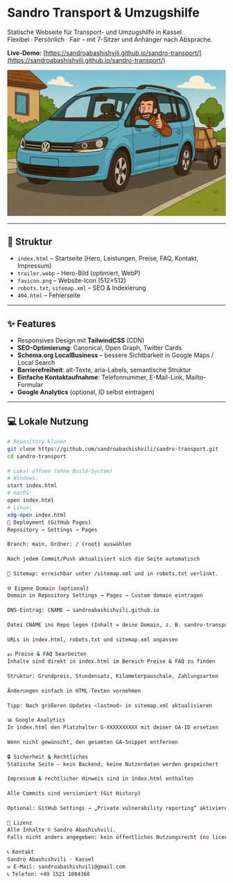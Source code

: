 # Sandro Transport & Umzugshilfe

Statische Webseite für Transport- und Umzugshilfe in Kassel.  
Flexibel · Persönlich · Fair – mit 7-Sitzer und Anhänger nach Absprache.

**Live-Demo:** [https://sandroabashishvili.github.io/sandro-transport/](https://sandroabashishvili.github.io/sandro-transport/)

![Hero Screenshot](./trailer.webp)

---

## 📂 Struktur

- `index.html` – Startseite (Hero, Leistungen, Preise, FAQ, Kontakt, Impressum)  
- `trailer.webp` – Hero-Bild (optimiert, WebP)  
- `favicon.png` – Website-Icon (512×512)  
- `robots.txt`, `sitemap.xml` – SEO & Indexierung  
- `404.html` – Fehlerseite  

---

## ✨ Features

- Responsives Design mit **TailwindCSS** (CDN)  
- **SEO-Optimierung**: Canonical, Open Graph, Twitter Cards  
- **Schema.org LocalBusiness** – bessere Sichtbarkeit in Google Maps / Local Search  
- **Barrierefreiheit**: alt-Texte, aria-Labels, semantische Struktur  
- **Einfache Kontaktaufnahme**: Telefonnummer, E-Mail-Link, Mailto-Formular  
- **Google Analytics** (optional, ID selbst eintragen)  

---

## 💻 Lokale Nutzung

```bash
# Repository klonen
git clone https://github.com/sandroabashishvili/sandro-transport.git
cd sandro-transport

# Lokal öffnen (ohne Build-System)
# Windows:
start index.html
# macOS:
open index.html
# Linux:
xdg-open index.html
🚀 Deployment (GitHub Pages)
Repository → Settings → Pages

Branch: main, Ordner: / (root) auswählen

Nach jedem Commit/Push aktualisiert sich die Seite automatisch

📌 Sitemap: erreichbar unter /sitemap.xml und in robots.txt verlinkt.

🌐 Eigene Domain (optional)
Domain in Repository Settings → Pages → Custom domain eintragen

DNS-Eintrag: CNAME → sandroabashishvili.github.io

Datei CNAME ins Repo legen (Inhalt = deine Domain, z. B. sandro-transport.de)

URLs in index.html, robots.txt und sitemap.xml anpassen

💶 Preise & FAQ bearbeiten
Inhalte sind direkt in index.html im Bereich Preise & FAQ zu finden

Struktur: Grundpreis, Stundensatz, Kilometerpauschale, Zahlungsarten

Änderungen einfach in HTML-Texten vornehmen

Tipp: Nach größeren Updates <lastmod> in sitemap.xml aktualisieren

📊 Google Analytics
In index.html den Platzhalter G-XXXXXXXXXX mit deiner GA-ID ersetzen

Wenn nicht gewünscht, den gesamten GA-Snippet entfernen

🔒 Sicherheit & Rechtliches
Statische Seite – kein Backend, keine Nutzerdaten werden gespeichert

Impressum & rechtlicher Hinweis sind in index.html enthalten

Alle Commits sind versioniert (Git History)

Optional: GitHub Settings → „Private vulnerability reporting“ aktivieren

📜 Lizenz
Alle Inhalte © Sandro Abashishvili.
Falls nicht anders angegeben: kein öffentliches Nutzungsrecht (no license / all rights reserved).

📞 Kontakt
Sandro Abashishvili · Kassel
✉️ E-Mail: sandroabashishvili@gmail.com
📞 Telefon: +49 1521 1084360
